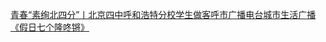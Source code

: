   
[青春“素绚北四分”丨北京四中呼和浩特分校学生做客呼市广播电台城市生活广播《假日七个隆咚锵》](http://www.dianyue.me/archives/859/etnedqep84y3xt3p/)